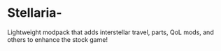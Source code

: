 # Stellaria-
Lightweight modpack that adds interstellar travel, parts, QoL mods, and others to enhance the stock game!
